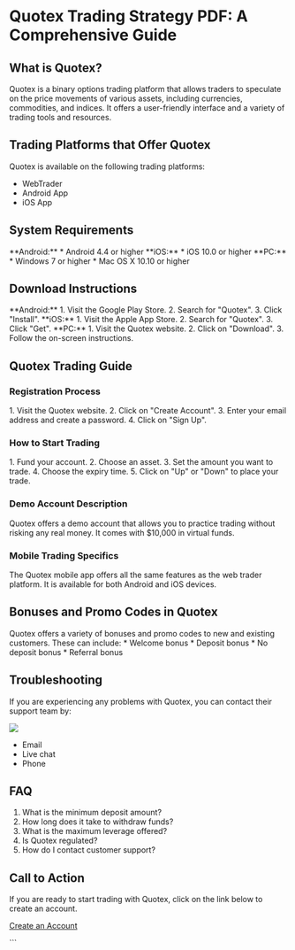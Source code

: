 # Quotex Trading Strategy PDF: A Comprehensive Guide

## What is Quotex?

Quotex is a binary options trading platform that allows traders to
speculate on the price movements of various assets, including
currencies, commodities, and indices. It offers a user-friendly
interface and a variety of trading tools and resources.

## Trading Platforms that Offer Quotex

Quotex is available on the following trading platforms:

-   WebTrader
-   Android App
-   iOS App

## System Requirements

\*\*Android:\*\* \* Android 4.4 or higher \*\*iOS:\*\* \* iOS 10.0 or
higher \*\*PC:\*\* \* Windows 7 or higher \* Mac OS X 10.10 or higher

## Download Instructions

\*\*Android:\*\* 1. Visit the Google Play Store. 2. Search for
"Quotex". 3. Click "Install". \*\*iOS:\*\* 1. Visit the
Apple App Store. 2. Search for "Quotex". 3. Click "Get".
\*\*PC:\*\* 1. Visit the Quotex website. 2. Click on "Download".
3. Follow the on-screen instructions.

## Quotex Trading Guide

### Registration Process

1\. Visit the Quotex website. 2. Click on "Create Account". 3.
Enter your email address and create a password. 4. Click on "Sign
Up".

### How to Start Trading

1\. Fund your account. 2. Choose an asset. 3. Set the amount you want to
trade. 4. Choose the expiry time. 5. Click on "Up" or "Down"
to place your trade.

### Demo Account Description

Quotex offers a demo account that allows you to practice trading without
risking any real money. It comes with \$10,000 in virtual funds.

### Mobile Trading Specifics

The Quotex mobile app offers all the same features as the web trader
platform. It is available for both Android and iOS devices.

## Bonuses and Promo Codes in Quotex

Quotex offers a variety of bonuses and promo codes to new and existing
customers. These can include: \* Welcome bonus \* Deposit bonus \* No
deposit bonus \* Referral bonus

## Troubleshooting

If you are experiencing any problems with Quotex, you can contact their
support team by:

[![](https://static.quotex.io/files/4_en/300_250.jpg)](https://traff.sbs/brokerqxlid)

-   Email
-   Live chat
-   Phone

## FAQ

1.  What is the minimum deposit amount?
2.  How long does it take to withdraw funds?
3.  What is the maximum leverage offered?
4.  Is Quotex regulated?
5.  How do I contact customer support?

## Call to Action

If you are ready to start trading with Quotex, click on the link below
to create an account.

[Create an Account](\%22https://traff.sbs/brokerqxsignup\%22)

\`\`\`

